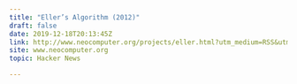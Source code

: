 ```yaml
---
title: "Eller’s Algorithm (2012)"
draft: false
date: 2019-12-18T20:13:45Z
link: http://www.neocomputer.org/projects/eller.html?utm_medium=RSS&utm_source=hune
site: www.neocomputer.org
topic: Hacker News  

---
```

